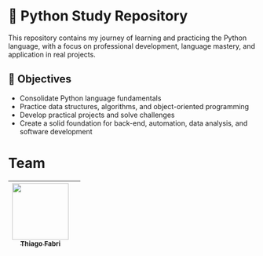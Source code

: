 # 🐍 Python Study Repository

This repository contains my journey of learning and practicing the Python language, with a focus on professional development, language mastery, and application in real projects.

## 🚀 Objectives

- Consolidate Python language fundamentals
- Practice data structures, algorithms, and object-oriented programming
- Develop practical projects and solve challenges
- Create a solid foundation for back-end, automation, data analysis, and software development

# Team

 | [<img loading="lazy" src="https://avatars.githubusercontent.com/u/222240928?v=4" width=115><br><sub> Thiago Fabri </sub>](https://github.com/TllFabri) |   |
| :---: | :---: |
